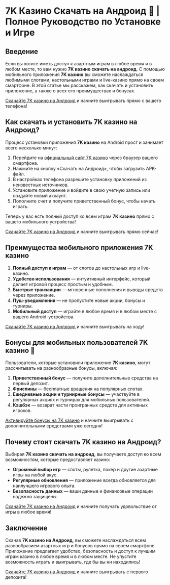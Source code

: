 # 7K Казино Скачать на Андроид 📲 | Полное Руководство по Установке и Игре

## Введение

Если вы хотите иметь доступ к азартным играм в любое время и в любом месте, то вам нужно **7K казино скачать на андроид**. С помощью мобильного приложения **7K казино** вы сможете наслаждаться любимыми слотами, настольными играми и live-казино прямо на своем смартфоне. В этой статье мы расскажем, как скачать и установить приложение, а также о всех его преимуществах и бонусах.

[Скачайте 7K казино на Андроид](https://brandplay.link/BvQyFShp) и начните выигрывать прямо с вашего телефона!

## Как скачать и установить 7K казино на Андроид?

Процесс установки приложения **7K казино** на Android прост и занимает всего несколько минут:

1. Перейдите на [официальный сайт 7K казино](https://brandplay.link/BvQyFShp) через браузер вашего смартфона.
2. Нажмите на кнопку «Скачать на Андроид», чтобы загрузить APK-файл.
3. В настройках телефона разрешите установку приложений из неизвестных источников.
4. Установите приложение и войдите в свою учетную запись или создайте новый аккаунт.
5. Пополните счет и получите приветственный бонус, чтобы начать играть.

Теперь у вас есть полный доступ ко всем играм **7K казино** прямо с вашего мобильного устройства!

[Скачайте 7K казино на Андроид](https://brandplay.link/BvQyFShp) и начните выигрывать прямо сейчас!

## Преимущества мобильного приложения 7K казино

1. **Полный доступ к играм** — от слотов до настольных игр и live-казино.
2. **Удобство использования** — интуитивный интерфейс, который делает игровой процесс простым и удобным.
3. **Быстрые транзакции** — мгновенные пополнения и выводы средств через приложение.
4. **Пуш-уведомления** — не пропустите новые акции, бонусы и турниры.
5. **Мобильный доступ** — играйте в любое время и в любом месте с вашего Android-устройства.

[Скачайте 7K казино на Андроид](https://brandplay.link/BvQyFShp) и начните выигрывать на ходу!

## Бонусы для мобильных пользователей 7K казино 🎁

Пользователи, которые установили приложение **7K казино**, могут рассчитывать на разнообразные бонусы, включая:

1. **Приветственный бонус** — получите дополнительные средства на первый депозит.
2. **Фриспины** — бесплатные вращения на популярных слотах.
3. **Ежедневные акции и турнирные бонусы** — участвуйте в регулярных акциях и турнирах для мобильных пользователей.
4. **Кэшбэк** — возврат части проигранных средств для активных игроков.

[Активируйте бонусы на 7K казино](https://brandplay.link/BvQyFShp) и начните выигрывать с дополнительными средствами уже сегодня!

## Почему стоит скачать 7K казино на Андроид?

Выбирая **7K казино скачать на андроид**, вы получаете доступ ко всем возможностям, которые предоставляет казино:

- **Огромный выбор игр** — слоты, рулетка, покер и другие азартные игры на любой вкус.
- **Регулярные обновления** — приложение всегда обновляется для наилучшего игрового опыта.
- **Безопасность данных** — ваши данные и финансовые операции надежно защищены.

[Скачайте 7K казино на Андроид](https://brandplay.link/BvQyFShp) и начните получать удовольствие от игры в любое время!

## Заключение

Скачав **7K казино на Андроид**, вы сможете наслаждаться всем разнообразием азартных игр и бонусов прямо на своем смартфоне. Приложение предлагает удобство, безопасность и доступ к лучшим играм казино в любое время и в любом месте. Не упустите возможность играть и выигрывать, где бы вы ни находились!

[Скачайте 7K казино на Андроид](https://brandplay.link/BvQyFShp) и начните выигрывать с первого депозита!
